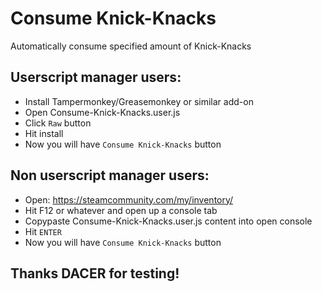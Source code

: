 # Consume Knick-Knacks

Automatically consume specified amount of Knick-Knacks

## Userscript manager users:
* Install Tampermonkey/Greasemonkey or similar add-on
* Open Consume-Knick-Knacks.user.js
* Click `Raw` button
* Hit install
* Now you will have `Consume Knick-Knacks` button

## Non userscript manager users:
* Open: https://steamcommunity.com/my/inventory/
* Hit F12 or whatever and open up a console tab
* Copypaste Consume-Knick-Knacks.user.js content into open console
* Hit `ENTER`
* Now you will have `Consume Knick-Knacks` button

## Thanks DACER for testing!
